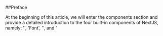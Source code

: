 ##Preface

At the beginning of this article, we will enter the components section and provide a detailed introduction to the four built-in components of NextJS, namely: '<Image>', 'Font', '<Link>', and '<Script>'. They are all specially abstracted components optimized by NextJS based on native HTML tags, and should be used as much as possible during development.

The<Image>component implements lazy loading and automatically adjusts image size based on device size, the<Link><span></span>component implements background pre fetch of resources, making page transitions faster and smoother, and the<Script>component allows you to control loading and executing third-party scripts, etc. We will provide detailed information on the specific functions and APIs in the components section.

This article will introduce the<Image>component, as images often occupy a large part of the webpage size, and image optimization is of utmost importance` The Image component also provides a lot of props and configuration items. Understanding these props and their underlying principles helps us to use the Image component more deeply and bring a better user experience.

## Images and LCP

### 1. Image proportion

according to [Web Almanac](https://link.juejin.cn/?target=https%3A%2F%2Falmanac.httparchive.org%2Fen%2F2022%2Fmedia "https://almanac.httparchive.org/en/2022/media") In the introduction, image size accounts for a large part of the typical website page size. According to statistics, the median total size of websites in June 2021 was 2019 KB (mobile), of which 881 KB were images. This is more than the sum of HTML (30 KB), CSS (72 KB), JavaScript (461 KB), and fonts (97 KB).

On the vast majority of pages (70% mobile devices, 80% desktop), the most influential are images. Largest Contentful Paint（Maximum content drawing, abbreviated as：[LCP](https://link.juejin.cn/?target=https%3A%2F%2Fweb.dev%2Farticles%2Flcp%3Fhl%3Dzh-cn "https://web.dev/articles/lcp?hl=zh-cn")） It is a web performance metric that identifies the largest content element in the first screen. Most of the time, this element has an image.

### 2. LCP background

Considering that LCP is not a commonly known concept, we will introduce LCP separately.

For web developers, measuring the loading speed of the main content on a webpage has always been a challenge.

Traditionally, we use methods such as load and DOMContentLoaded, but they do not represent the time the user sees content on the screen.

And for first content rendering (FCP), if the page has a loading effect, the time obtained is also inaccurate.

Of course, there are also indicators such as First Effective Mapping (FMP), but these indicators are very complex and often incorrect. So it cannot be used to determine the loading time of the main content.

According to discussions in the W3C Web Performance Working Group and research by Google, a more accurate way to measure the loading time of the main content of a webpage is to look at the rendering time of the largest element. This is LCP.

### 3. LCP Concepts and Standards

The Large Contentful Paint (LCP) metric reports the rendering time of the largest image or text block visible in the viewport (relative to the time the webpage first starts loading).

In order to provide a good user experience, the website should strive to set the Large Contentful Paint to \* _ 2.5 seconds _ \* or shorter.

Let's take a look at some examples of LCP:

![](https://p3-juejin.byteimg.com/tos-cn-i-k3u1fbpfcp/cdad5f872000436386d02af3b2b22ab6~tplv-k3u1fbpfcp-jj-mark:3024:0:0:0:q75.awebp#?w=1600&h=621&s=344333&e=png&b=faf4f4)

![](https://p3-juejin.byteimg.com/tos-cn-i-k3u1fbpfcp/d45d5ac94a014e66a4b791e61e2a41dc~tplv-k3u1fbpfcp-jj-mark:3024:0:0:0:q75.awebp#?w=1600&h=621&s=397379&e=png&b=fbfbfb)

So the question is, pages are often loaded in stages, and the largest element in a webpage may be constantly changing. How is LCP calculated?

Firstly, the browser will limit the elements of LCP to specific element types, such as<img>elements, block level elements that contain text nodes or other embedded text elements, the first frame drawn for autoplay of<video>elements, the first frame of animated image formats (such as GIF animations), and so on (this is to simplify the issue, as calculating the size of all elements would be too complex and unnecessary).

Then, after drawing the first frame, the browser will immediately assign a Performance Entry of the large content point type to identify the largest content element. After rendering subsequent frames, as long as the maximum content element changes, the API will assign another Performance Entry. Simply put, when drawing each frame, the browser will indicate the maximum content element.

When the user interacts with the page (by clicking, scrolling, or pressing a button), the browser stops reporting new entries. (Because user interaction often changes the content displayed to the user, such as scrolling operations). Generally speaking, the startTime value of the last entry issued is the LCP value.

## `<Image>`

### 1. Functional characteristics

Explaining LCP is just to help everyone realize the importance of image optimization (after all, the biggest content element is often the image). Returning to the `<Image>` component, NextJS implements these optimization features based on native HTML `<img>` elements:

1. Size optimization: Automatically provide images of the correct size for each device, and also use modern image formats such as WebP and AVIF.
2. Visual stability: prevent layout shift during image loading (Layout Shift)
3. Faster page loading: Images only load when entering the viewport, using lazy loading function and optional use of blurry placeholders
4. Flexible configuration: Adjust images as needed, and images on remote servers can also be adjusted accordingly

We will cover these functions one by one when explaining the component API.

### 2. Basic usage

This is an example of using the<Image>component, which looks like using a normal img element:

<pre><div class="code-block-extension-header"><div class="code-block-extension-headerLeft"><div class="code-block-extension-foldBtn"><svg xmlns="http://www.w3.org/2000/svg" viewBox="0 0 24 24"><path d="M16.924 9.617A1 1 0 0 0 16 9H8a1 1 0 0 0-.707 1.707l4 4a1 1 0 0 0 1.414 0l4-4a1 1 0 0 0 .217-1.09z" data-name="Down"></path></svg></div></div><div class="code-block-extension-headerRight"></div></div><code class="hljs language-javascript code-block-extension-codeShowNum"><span class="code-block-extension-codeLine" data-line-num="1">// app/page.js</span>
<span class="code-block-extension-codeLine" data-line-num="2">import Image from &#39;next/image&#39;</span>
<span class="code-block-extension-codeLine" data-line-num="3"></span>
<span class="code-block-extension-codeLine" data-line-num="4">export default function Page() {</span>
<span class="code-block-extension-codeLine" data-line-num="5">  return (</span>
<span class="code-block-extension-codeLine" data-line-num="6">    <span class="xml">&lt;Image</span></span>
<span class="code-block-extension-codeLine" data-line-num="7">      src=&#34;/profile.png&#34;</span>
<span class="code-block-extension-codeLine" data-line-num="8">      width={500}</span>
<span class="code-block-extension-codeLine" data-line-num="9">      height={500}</span>
<span class="code-block-extension-codeLine" data-line-num="10">      alt=&#34;Picture of the author&#34;</span>
<span class="code-block-extension-codeLine" data-line-num="11">    /&gt;</span>
<span class="code-block-extension-codeLine" data-line-num="12">  )</span>
<span class="code-block-extension-codeLine" data-line-num="13">}</span>
</code></pre>

### 3. Supported props

`<Image>` The component supports passing in these props:

| **Prop**                                                                                                                                                                                                                          | **Example**                          | **type**        | **Is it necessary** |
| --------------------------------------------------------------------------------------------------------------------------------------------------------------------------------------------------------------------------------- | ------------------------------------ | --------------- | ------------------- |
| [src](https://link.juejin.cn/?target=https%3A%2F%2Fnextjs.org%2Fdocs%2Fapp%2Fapi-reference%2Fcomponents%2Fimage%23src "https://nextjs.org/docs/app/api-reference/components/image#src")                                           | `src="/profile.png"`                 | String          | yes                 |
| [width](https://link.juejin.cn/?target=https%3A%2F%2Fnextjs.org%2Fdocs%2Fapp%2Fapi-reference%2Fcomponents%2Fimage%23width "https://nextjs.org/docs/app/api-reference/components/image#width")                                     | `width={500}`                        | Integer (px)    | yes                 |
| [height](https://link.juejin.cn/?target=https%3A%2F%2Fnextjs.org%2Fdocs%2Fapp%2Fapi-reference%2Fcomponents%2Fimage%23height "https://nextjs.org/docs/app/api-reference/components/image#height")                                  | `height={500}`                       | Integer (px)    | yes                 |
| [alt](https://link.juejin.cn/?target=https%3A%2F%2Fnextjs.org%2Fdocs%2Fapp%2Fapi-reference%2Fcomponents%2Fimage%23alt "https://nextjs.org/docs/app/api-reference/components/image#alt")                                           | `alt="Picture of the author"`        | String          | yes                 |
| [loader](https://link.juejin.cn/?target=https%3A%2F%2Fnextjs.org%2Fdocs%2Fapp%2Fapi-reference%2Fcomponents%2Fimage%23loader "https://nextjs.org/docs/app/api-reference/components/image#loader")                                  | `loader={imageLoader}`               | Function        | -                   |
| [fill](https://link.juejin.cn/?target=https%3A%2F%2Fnextjs.org%2Fdocs%2Fapp%2Fapi-reference%2Fcomponents%2Fimage%23fill "https://nextjs.org/docs/app/api-reference/components/image#fill")                                        | `fill={true}`                        | Boolean         | -                   |
| [sizes](https://link.juejin.cn/?target=https%3A%2F%2Fnextjs.org%2Fdocs%2Fapp%2Fapi-reference%2Fcomponents%2Fimage%23sizes "https://nextjs.org/docs/app/api-reference/components/image#sizes")                                     | `sizes="(max-width: 768px) 100vw"`   | String          | -                   |
| [quality](https://link.juejin.cn/?target=https%3A%2F%2Fnextjs.org%2Fdocs%2Fapp%2Fapi-reference%2Fcomponents%2Fimage%23quality "https://nextjs.org/docs/app/api-reference/components/image#quality")                               | `quality={80}`                       | Integer (1-100) | -                   |
| [priority](https://link.juejin.cn/?target=https%3A%2F%2Fnextjs.org%2Fdocs%2Fapp%2Fapi-reference%2Fcomponents%2Fimage%23priority "https://nextjs.org/docs/app/api-reference/components/image#priority")                            | `priority={true}`                    | Boolean         | -                   |
| [placeholder](https://link.juejin.cn/?target=https%3A%2F%2Fnextjs.org%2Fdocs%2Fapp%2Fapi-reference%2Fcomponents%2Fimage%23placeholder "https://nextjs.org/docs/app/api-reference/components/image#placeholder")                   | `placeholder="blur"`                 | String          | -                   |
| [style](https://link.juejin.cn/?target=https%3A%2F%2Fnextjs.org%2Fdocs%2Fapp%2Fapi-reference%2Fcomponents%2Fimage%23style "https://nextjs.org/docs/app/api-reference/components/image#style")                                     | `style={{objectFit: "contain"}}`     | Object          | -                   |
| [onLoadingComplete](https://link.juejin.cn/?target=https%3A%2F%2Fnextjs.org%2Fdocs%2Fapp%2Fapi-reference%2Fcomponents%2Fimage%23onloadingcomplete "https://nextjs.org/docs/app/api-reference/components/image#onloadingcomplete") | `onLoadingComplete={img => done())}` | Function        | -                   |
| [onLoad](https://link.juejin.cn/?target=https%3A%2F%2Fnextjs.org%2Fdocs%2Fapp%2Fapi-reference%2Fcomponents%2Fimage%23onload "https://nextjs.org/docs/app/api-reference/components/image#onload")                                  | `onLoad={event => done())}`          | Function        | -                   |
| [onError](https://link.juejin.cn/?target=https%3A%2F%2Fnextjs.org%2Fdocs%2Fapp%2Fapi-reference%2Fcomponents%2Fimage%23onerror "https://nextjs.org/docs/app/api-reference/components/image#onerror")                               | `onError(event => fail()}`           | Function        | -                   |
| [loading](https://link.juejin.cn/?target=https%3A%2F%2Fnextjs.org%2Fdocs%2Fapp%2Fapi-reference%2Fcomponents%2Fimage%23loading "https://nextjs.org/docs/app/api-reference/components/image#loading")                               | `loading="lazy"`                     | String          | -                   |
| [blurDataURL](https://link.juejin.cn/?target=https%3A%2F%2Fnextjs.org%2Fdocs%2Fapp%2Fapi-reference%2Fcomponents%2Fimage%23blurdataurl "https://nextjs.org/docs/app/api-reference/components/image#blurdataurl")                   | `blurDataURL="data:image/jpeg..."`   | String          | -                   |

Among them, 'src', 'width', 'height', and 'alt' are mandatory, while others are optional. Let's explain them one by one.

### 4. Src - Required

Src supports passing in a static imported image file and also supports passing in a path string.

When using local images, static import of image files can be used. Import files in. jpg,. png, or. webp formats through 'import'. The usage example is as follows:

<pre><div class="code-block-extension-header"><div class="code-block-extension-headerLeft"><div class="code-block-extension-foldBtn"><svg xmlns="http://www.w3.org/2000/svg" viewBox="0 0 24 24"><path d="M16.924 9.617A1 1 0 0 0 16 9H8a1 1 0 0 0-.707 1.707l4 4a1 1 0 0 0 1.414 0l4-4a1 1 0 0 0 .217-1.09z" data-name="Down"></path></svg></div></div><div class="code-block-extension-headerRight"></div></div><code class="hljs language-javascript code-block-extension-codeShowNum"><span class="code-block-extension-codeLine" data-line-num="1">// app/page.js</span>
<span class="code-block-extension-codeLine" data-line-num="2">import Image from &#39;next/image&#39;</span>
<span class="code-block-extension-codeLine" data-line-num="3">import profilePic from &#39;./me.png&#39;</span>
<span class="code-block-extension-codeLine" data-line-num="4"></span>
<span class="code-block-extension-codeLine" data-line-num="5">export default function Page() {</span>
<span class="code-block-extension-codeLine" data-line-num="6">  return (</span>
<span class="code-block-extension-codeLine" data-line-num="7">    <span class="xml">&lt;Image</span></span>
<span class="code-block-extension-codeLine" data-line-num="8">      src={profilePic}</span>
<span class="code-block-extension-codeLine" data-line-num="9">      alt=&#34;Picture of the author&#34;</span>
<span class="code-block-extension-codeLine" data-line-num="10">      // width={500} automatically provided</span>
<span class="code-block-extension-codeLine" data-line-num="11">      // height={500} automatically provided</span>
<span class="code-block-extension-codeLine" data-line-num="12">      // blurDataURL=&#34;data:...&#34; automatically provided</span>
<span class="code-block-extension-codeLine" data-line-num="13">      // placeholder=&#34;blur&#34; // Optional blur-up while loading</span>
<span class="code-block-extension-codeLine" data-line-num="14">    /&gt;</span>
<span class="code-block-extension-codeLine" data-line-num="15">  )</span>
<span class="code-block-extension-codeLine" data-line-num="16">}</span>
</code></pre>

Using a static file import method, 'width' and 'height' do not need to be passed in, Next.exe will automatically provide them.

Note: Dynamic 'await import()' or 'require ()<span></span>' are not supported` Import must be static in order to be analyzed during construction.

When using remote images, src can pass in a URL string.

Due to the inability to retrieve remote files during the construction of NextJS, you need to manually provide 'width', 'height', and optional 'blurDataURL' props.

`The width and height attributes are used to infer the correct aspect ratio (also known as aspect ratio) of an image and to avoid layout offset during image loading. But 'width' and 'height' do not determine the final rendering size of the image, which is also easy to understand because you may also set stretching mode, etc.

<pre><div class="code-block-extension-header"><div class="code-block-extension-headerLeft"><div class="code-block-extension-foldBtn"><svg xmlns="http://www.w3.org/2000/svg" viewBox="0 0 24 24"><path d="M16.924 9.617A1 1 0 0 0 16 9H8a1 1 0 0 0-.707 1.707l4 4a1 1 0 0 0 1.414 0l4-4a1 1 0 0 0 .217-1.09z" data-name="Down"></path></svg></div></div><div class="code-block-extension-headerRight"></div></div><code class="hljs language-javascript code-block-extension-codeShowNum"><span class="code-block-extension-codeLine" data-line-num="1">// app/page.js</span>
<span class="code-block-extension-codeLine" data-line-num="2">import Image from &#39;next/image&#39;</span>
<span class="code-block-extension-codeLine" data-line-num="3"></span>
<span class="code-block-extension-codeLine" data-line-num="4">export default function Page() {</span>
<span class="code-block-extension-codeLine" data-line-num="5">  return (</span>
<span class="code-block-extension-codeLine" data-line-num="6">    <span class="xml">&lt;Image</span></span>
<span class="code-block-extension-codeLine" data-line-num="7">      src=&#34;https://s3.amazonaws.com/my-bucket/profile.png&#34;</span>
<span class="code-block-extension-codeLine" data-line-num="8">      alt=&#34;Picture of the author&#34;</span>
<span class="code-block-extension-codeLine" data-line-num="9">      width={500}</span>
<span class="code-block-extension-codeLine" data-line-num="10">      height={500}</span>
<span class="code-block-extension-codeLine" data-line-num="11">    /&gt;</span>
<span class="code-block-extension-codeLine" data-line-num="12">  )</span>
<span class="code-block-extension-codeLine" data-line-num="13">}</span>
</code></pre>

Note that when using remote addresses, Next.exe requires defining supported remote image addresses in the 'next. config. js' file to prevent malicious use. The configuration method is as follows:

<pre><div class="code-block-extension-header"><div class="code-block-extension-headerLeft"><div class="code-block-extension-foldBtn"><svg xmlns="http://www.w3.org/2000/svg" viewBox="0 0 24 24"><path d="M16.924 9.617A1 1 0 0 0 16 9H8a1 1 0 0 0-.707 1.707l4 4a1 1 0 0 0 1.414 0l4-4a1 1 0 0 0 .217-1.09z" data-name="Down"></path></svg></div></div><div class="code-block-extension-headerRight"></div></div><code class="hljs language-javascript code-block-extension-codeShowNum"><span class="code-block-extension-codeLine" data-line-num="1">// next.config.js</span>
<span class="code-block-extension-codeLine" data-line-num="2">module.exports = {</span>
<span class="code-block-extension-codeLine" data-line-num="3">  images: {</span>
<span class="code-block-extension-codeLine" data-line-num="4">    remotePatterns: [</span>
<span class="code-block-extension-codeLine" data-line-num="5">      {</span>
<span class="code-block-extension-codeLine" data-line-num="6">        protocol: &#39;https&#39;,</span>
<span class="code-block-extension-codeLine" data-line-num="7">        hostname: &#39;s3.amazonaws.com&#39;,</span>
<span class="code-block-extension-codeLine" data-line-num="8">        port: &#39;&#39;,</span>
<span class="code-block-extension-codeLine" data-line-num="9">        pathname: &#39;/my-bucket/**&#39;,</span>
<span class="code-block-extension-codeLine" data-line-num="10">      },</span>
<span class="code-block-extension-codeLine" data-line-num="11">    ],</span>
<span class="code-block-extension-codeLine" data-line-num="12">  },</span>
<span class="code-block-extension-codeLine" data-line-num="13">}</span>
</code></pre>

We will provide a detailed explanation of the 'remotePatterns' in the configuration file later in this article.

### 5. Width - Required

`The width property represents the width of the rendered image, measured in pixels, and affects the display size of the image.

This attribute is required, unless it is a static imported image or the image has a 'fill' attribute.

### 6. Height - Required

`The height attribute represents the height of the rendered image, measured in pixels, and affects the display size of the image.

The attribute must be, unless it is a static imported image or the image has a 'fill' attribute.

### 7. alt

`The alt attribute is used to describe images and is provided for use by screen readers and search engines. If the image is disabled or there is an error loading the image, it will serve as a text prompt for downgrading.

`The alt attribute should be used to replace the text description of the image without changing the meaning of the page, and should not repeat the information provided in the title above or below the image.

If the image is purely for decoration or not intended for user use, the 'alt' attribute should be represented by an empty string ('alt='').

### 8. loader

`loader` A custom function for parsing image addresses. Let's take a look at an example code:

<pre><div class="code-block-extension-header"><div class="code-block-extension-headerLeft"><div class="code-block-extension-foldBtn"><svg xmlns="http://www.w3.org/2000/svg" viewBox="0 0 24 24"><path d="M16.924 9.617A1 1 0 0 0 16 9H8a1 1 0 0 0-.707 1.707l4 4a1 1 0 0 0 1.414 0l4-4a1 1 0 0 0 .217-1.09z" data-name="Down"></path></svg></div></div><div class="code-block-extension-headerRight"></div></div><code class="hljs language-javascript code-block-extension-codeShowNum"><span class="code-block-extension-codeLine" data-line-num="1">&#39;use client&#39;</span>
<span class="code-block-extension-codeLine" data-line-num="2"></span>
<span class="code-block-extension-codeLine" data-line-num="3">import Image from &#39;next/image&#39;</span>
<span class="code-block-extension-codeLine" data-line-num="4"></span>
<span class="code-block-extension-codeLine" data-line-num="5">const imageLoader = ({ src, width, quality }) =&gt; {</span>
<span class="code-block-extension-codeLine" data-line-num="6">  return `https://example.com/${src}?w=${width}&amp;q=${quality || 75}`</span>
<span class="code-block-extension-codeLine" data-line-num="7">}</span>
<span class="code-block-extension-codeLine" data-line-num="8"></span>
<span class="code-block-extension-codeLine" data-line-num="9">export default function Page() {</span>
<span class="code-block-extension-codeLine" data-line-num="10">  return (</span>
<span class="code-block-extension-codeLine" data-line-num="11">    <span class="xml">&lt;Image</span></span>
<span class="code-block-extension-codeLine" data-line-num="12">      loader={imageLoader}</span>
<span class="code-block-extension-codeLine" data-line-num="13">      src=&#34;me.png&#34;</span>
<span class="code-block-extension-codeLine" data-line-num="14">      alt=&#34;Picture of the author&#34;</span>
<span class="code-block-extension-codeLine" data-line-num="15">      width={500}</span>
<span class="code-block-extension-codeLine" data-line-num="16">      height={500}</span>
<span class="code-block-extension-codeLine" data-line-num="17">    /&gt;</span>
<span class="code-block-extension-codeLine" data-line-num="18">  )</span>
<span class="code-block-extension-codeLine" data-line-num="19">}</span>
</code></pre>

The function takes' src ',' width ', and' quality 'as parameters and returns the URL string of the image.

Note: Since the 'loader' prop passes a function, a client component is required, and in this example, 'use client' is also used at the top.

Adding a loader to each image is very cumbersome, but you can also use the 'loaderFile' configuration option in 'next. config. js' to configure each' next/image 'instance in the application without passing the' loader 'prop. This configuration item will be explained later in this article.

### 9. fill

<pre><div class="code-block-extension-header"><div class="code-block-extension-headerLeft"><div class="code-block-extension-foldBtn"><svg xmlns="http://www.w3.org/2000/svg" viewBox="0 0 24 24"><path d="M16.924 9.617A1 1 0 0 0 16 9H8a1 1 0 0 0-.707 1.707l4 4a1 1 0 0 0 1.414 0l4-4a1 1 0 0 0 .217-1.09z" data-name="Down"></path></svg></div></div><div class="code-block-extension-headerRight"></div></div><code class="hljs language-javascript code-block-extension-codeShowNum"><span class="code-block-extension-codeLine" data-line-num="1">fill={true} // {true} | {false}</span>
</code></pre>

`Fill 'indicates whether to fill the image with the parent element. The default value is' false '. It is useful when the width and height of the image are unknown.

However, it should be noted that when using 'fill', the parent element must be specified as' position: 'relative', 'position:' fixed ', or' position: 'absolute'. And the img element will be automatically designated as' position: 'absolute' by default.

If no other styles are applied to the image, it will be stretched to fill the container.

Of course, there are many ways to fill containers, and the CSS properties' object fit: 'container' and 'object fit:' cover 'can also be used to fill images.

Let's take a brief look at the differences:

<pre><div class="code-block-extension-header"><div class="code-block-extension-headerLeft"><div class="code-block-extension-foldBtn"><svg xmlns="http://www.w3.org/2000/svg" viewBox="0 0 24 24"><path d="M16.924 9.617A1 1 0 0 0 16 9H8a1 1 0 0 0-.707 1.707l4 4a1 1 0 0 0 1.414 0l4-4a1 1 0 0 0 .217-1.09z" data-name="Down"></path></svg></div></div><div class="code-block-extension-headerRight"></div></div><code class="hljs language-javascript code-block-extension-codeShowNum"><span class="code-block-extension-codeLine" data-line-num="1">// app/page.js</span>
<span class="code-block-extension-codeLine" data-line-num="2">import Image from &#39;next/image&#39;</span>
<span class="code-block-extension-codeLine" data-line-num="3">import profilePic from &#39;./image.png&#39;</span>
<span class="code-block-extension-codeLine" data-line-num="4"></span>
<span class="code-block-extension-codeLine" data-line-num="5">export default function Page() {</span>
<span class="code-block-extension-codeLine" data-line-num="6">  return (</span>
<span class="code-block-extension-codeLine" data-line-num="7">    <span class="xml">&lt;div style={{</span></span>
<span class="code-block-extension-codeLine" data-line-num="8">      width: &#39;200px&#39;,</span>
<span class="code-block-extension-codeLine" data-line-num="9">      height: &#39;200px&#39;,</span>
<span class="code-block-extension-codeLine" data-line-num="10">      backgroundColor: &#34;#ccc&#34;,</span>
<span class="code-block-extension-codeLine" data-line-num="11">      position: &#39;relative&#39;</span>
<span class="code-block-extension-codeLine" data-line-num="12">    }}&gt;</span>
<span class="code-block-extension-codeLine" data-line-num="13">     &lt;Image</span>
<span class="code-block-extension-codeLine" data-line-num="14">        src={profilePic}</span>
<span class="code-block-extension-codeLine" data-line-num="15">        alt=&#34;Picture of the author&#34;</span>
<span class="code-block-extension-codeLine" data-line-num="16">      /&gt;</span>
<span class="code-block-extension-codeLine" data-line-num="17">    &lt;/div&gt;</span>
<span class="code-block-extension-codeLine" data-line-num="18">  )</span>
<span class="code-block-extension-codeLine" data-line-num="19">}</span>
</code></pre>

The normal display is as follows:

![](https://p3-juejin.byteimg.com/tos-cn-i-k3u1fbpfcp/ea029d04ff6748d297390b2d5a4fbcc9~tplv-k3u1fbpfcp-jj-mark:3024:0:0:0:q75.awebp#?w=856&h=642&s=500317&e=png&b=2d2a27)

If the fill attribute is added:

<pre><div class="code-block-extension-header"><div class="code-block-extension-headerLeft"><div class="code-block-extension-foldBtn"><svg xmlns="http://www.w3.org/2000/svg" viewBox="0 0 24 24"><path d="M16.924 9.617A1 1 0 0 0 16 9H8a1 1 0 0 0-.707 1.707l4 4a1 1 0 0 0 1.414 0l4-4a1 1 0 0 0 .217-1.09z" data-name="Down"></path></svg></div></div><div class="code-block-extension-headerRight"></div></div><code class="hljs language-javascript code-block-extension-codeShowNum"><span class="code-block-extension-codeLine" data-line-num="1">&lt;Image</span>
<span class="code-block-extension-codeLine" data-line-num="2">  src={profilePic}</span>
<span class="code-block-extension-codeLine" data-line-num="3">  alt=&#34;Picture of the author&#34;</span>
<span class="code-block-extension-codeLine" data-line-num="4">  fill={true}</span>
<span class="code-block-extension-codeLine" data-line-num="5">/&gt;</span>
</code></pre>

The effect is as follows, the image will be stretched to fit the container:

![](https://p3-juejin.byteimg.com/tos-cn-i-k3u1fbpfcp/23133468308c414d8b153bd6689a8495~tplv-k3u1fbpfcp-jj-mark:3024:0:0:0:q75.awebp#?w=578&h=538&s=265329&e=png&b=302d2b)

If used `object-fit: "contain"`：

<pre><div class="code-block-extension-header"><div class="code-block-extension-headerLeft"><div class="code-block-extension-foldBtn"><svg xmlns="http://www.w3.org/2000/svg" viewBox="0 0 24 24"><path d="M16.924 9.617A1 1 0 0 0 16 9H8a1 1 0 0 0-.707 1.707l4 4a1 1 0 0 0 1.414 0l4-4a1 1 0 0 0 .217-1.09z" data-name="Down"></path></svg></div></div><div class="code-block-extension-headerRight"></div></div><code class="hljs language-javascript code-block-extension-codeShowNum"><span class="code-block-extension-codeLine" data-line-num="1">&lt;Image</span>
<span class="code-block-extension-codeLine" data-line-num="2">  src={profilePic}</span>
<span class="code-block-extension-codeLine" data-line-num="3">  alt=&#34;Picture of the author&#34;</span>
<span class="code-block-extension-codeLine" data-line-num="4">  fill={true}</span>
<span class="code-block-extension-codeLine" data-line-num="5">  style={{objectFit: &#34;contain&#34;}}</span>
<span class="code-block-extension-codeLine" data-line-num="6">/&gt;</span>
</code></pre>

The effect is as follows: the image fills the entire content box of the element while maintaining its aspect ratio:

![](https://p3-juejin.byteimg.com/tos-cn-i-k3u1fbpfcp/3b375639f2e14d59923b2cd89440bd6f~tplv-k3u1fbpfcp-jj-mark:3024:0:0:0:q75.awebp#?w=562&h=518&s=174623&e=png&b=ebebeb) If used `object-fit: "cover"`：

<pre><div class="code-block-extension-header"><div class="code-block-extension-headerLeft"><div class="code-block-extension-foldBtn"><svg xmlns="http://www.w3.org/2000/svg" viewBox="0 0 24 24"><path d="M16.924 9.617A1 1 0 0 0 16 9H8a1 1 0 0 0-.707 1.707l4 4a1 1 0 0 0 1.414 0l4-4a1 1 0 0 0 .217-1.09z" data-name="Down"></path></svg></div></div><div class="code-block-extension-headerRight"></div></div><code class="hljs language-javascript code-block-extension-codeShowNum"><span class="code-block-extension-codeLine" data-line-num="1">&lt;Image</span>
<span class="code-block-extension-codeLine" data-line-num="2">  src={profilePic}</span>
<span class="code-block-extension-codeLine" data-line-num="3">  alt=&#34;Picture of the author&#34;</span>
<span class="code-block-extension-codeLine" data-line-num="4">  fill={true}</span>
<span class="code-block-extension-codeLine" data-line-num="5">  style={{objectFit: &#34;cover&#34;}}</span>
<span class="code-block-extension-codeLine" data-line-num="6">/&gt;</span>
</code></pre>

The effect is as follows: the image fills the entire content box of the element while maintaining its aspect ratio. If the aspect ratio of an object does not match the content box, the object will be cropped to fit the content box:

![](https://p3-juejin.byteimg.com/tos-cn-i-k3u1fbpfcp/2e02b46bc02941b6b9cf78e584e0578e~tplv-k3u1fbpfcp-jj-mark:3024:0:0:0:q75.awebp#?w=624&h=532&s=232733&e=png&b=282523)

### 10. sizes

HTML 5.1 has added the 'srcset' and 'sizes' attributes of the img element for setting responsive images.

When we need different devices to display different images, we need to use 'srcset'. There are two specific situations here, one is that the images are of the same size, but different resolutions correspond to different images, that is, high-resolution corresponds to high magnification images. One type is the same image content, but displayed larger or smaller depending on the device. This corresponds to the two syntax of srcset.

First, let's talk about the first method, which displays different images based on different resolutions. Here is an example of how to use it:

<pre><div class="code-block-extension-header"><div class="code-block-extension-headerLeft"><div class="code-block-extension-foldBtn"><svg xmlns="http://www.w3.org/2000/svg" viewBox="0 0 24 24"><path d="M16.924 9.617A1 1 0 0 0 16 9H8a1 1 0 0 0-.707 1.707l4 4a1 1 0 0 0 1.414 0l4-4a1 1 0 0 0 .217-1.09z" data-name="Down"></path></svg></div></div><div class="code-block-extension-headerRight"></div></div><code class="hljs language-javascript code-block-extension-codeShowNum"><span class="code-block-extension-codeLine" data-line-num="1">&lt;img</span>
<span class="code-block-extension-codeLine" data-line-num="2">  srcset=&#34;elva-fairy-320w.jpg, elva-fairy-480w.jpg 1.5x, elva-fairy-640w.jpg 2x&#34;</span>
<span class="code-block-extension-codeLine" data-line-num="3">  src=&#34;elva-fairy-640w.jpg&#34;</span>
<span class="code-block-extension-codeLine" data-line-num="4">  alt=&#34;Elva dressed as a fairy&#34; /&gt;</span>
</code></pre>

The effect is as follows:

![](https://p3-juejin.byteimg.com/tos-cn-i-k3u1fbpfcp/a316177c7f664b9ab520736e62d054d2~tplv-k3u1fbpfcp-jj-mark:3024:0:0:0:q75.awebp#?w=480&h=425&s=130728&e=png&a=1&b=f4f1f0)

Srcset is composed of one or more strings separated by commas, with each string consisting of the following:

1. URL pointing to the image
2. One space (optional)
3. A pixel density descriptor (a positive floating-point number followed by an x symbol)

If we apply a CSS style to an image:

<pre><div class="code-block-extension-header"><div class="code-block-extension-headerLeft"><div class="code-block-extension-foldBtn"><svg xmlns="http://www.w3.org/2000/svg" viewBox="0 0 24 24"><path d="M16.924 9.617A1 1 0 0 0 16 9H8a1 1 0 0 0-.707 1.707l4 4a1 1 0 0 0 1.414 0l4-4a1 1 0 0 0 .217-1.09z" data-name="Down"></path></svg></div></div><div class="code-block-extension-headerRight"></div></div><code class="hljs language-css code-block-extension-codeShowNum"><span class="code-block-extension-codeLine" data-line-num="1">img {</span>
<span class="code-block-extension-codeLine" data-line-num="2">  width: 320px;</span>
<span class="code-block-extension-codeLine" data-line-num="3">}</span>
</code></pre>

Its width on the screen is 320 pixels (CSS pixels). The browser calculates the resolution of the display being shown and then displays the most suitable image referenced by the srcset. If it is a normal resolution and one device pixel represents one CSS pixel, then 'elva-fairy-320w. jpg' will be loaded, with a size of 39KB. If the device is a high pixel and two or more device pixels represent one CSS pixel, then 'elva-fairy-640w. jpg' will be loaded, with a size of 93KB.

Speaking of the second scenario, the same image content but displayed larger or smaller depending on the device. The example code is as follows:

<pre><div class="code-block-extension-header"><div class="code-block-extension-headerLeft"><div class="code-block-extension-foldBtn"><svg xmlns="http://www.w3.org/2000/svg" viewBox="0 0 24 24"><path d="M16.924 9.617A1 1 0 0 0 16 9H8a1 1 0 0 0-.707 1.707l4 4a1 1 0 0 0 1.414 0l4-4a1 1 0 0 0 .217-1.09z" data-name="Down"></path></svg></div></div><div class="code-block-extension-headerRight"></div></div><code class="hljs language-javascript code-block-extension-codeShowNum"><span class="code-block-extension-codeLine" data-line-num="1">&lt;img</span>
<span class="code-block-extension-codeLine" data-line-num="2">  srcset=&#34;elva-fairy-small.jpg 480w, elva-fairy-large.jpg 800w&#34;</span>
<span class="code-block-extension-codeLine" data-line-num="3">  src=&#34;elva-fairy-large.jpg&#34;</span>
<span class="code-block-extension-codeLine" data-line-num="4">  alt=&#34;Elva dressed as a fairy&#34; /&gt;</span>
</code></pre>

The syntax of srcset is slightly different from before, as it defines the image settings that can be selected by the browser and the size of each image. Analyzing its syntax, it is still composed of one or more strings separated by commas, with each string consisting of the following parts:

1. URL pointing to the image
2. One space
3. The inherent width of the image (in pixels). Note that the width descriptor w is used here, not px. But one w corresponds to one pixel. The inherent width of an image refers to its true size.

At this point, we informed the browser that there are two alternative images to display for this image. One is' elva fairy small. jpg 'with a width of 480px, and the other is' elva fairy large. jpg' with a width of 800px.

How does the browser know which image to use? For example, if the current device viewport width is 640px, should we choose a 480px image or an 800px image?

To help the browser determine, you need to write the sizes attribute. The sizes attribute is a set of media query conditions that tell the browser what kind of conditions to use and what kind of images to use. An example of usage is as follows:

<pre><div class="code-block-extension-header"><div class="code-block-extension-headerLeft"><div class="code-block-extension-foldBtn"><svg xmlns="http://www.w3.org/2000/svg" viewBox="0 0 24 24"><path d="M16.924 9.617A1 1 0 0 0 16 9H8a1 1 0 0 0-.707 1.707l4 4a1 1 0 0 0 1.414 0l4-4a1 1 0 0 0 .217-1.09z" data-name="Down"></path></svg></div></div><div class="code-block-extension-headerRight"></div></div><code class="hljs language-javascript code-block-extension-codeShowNum"><span class="code-block-extension-codeLine" data-line-num="1">&lt;img</span>
<span class="code-block-extension-codeLine" data-line-num="2">  srcset=&#34;elva-fairy-small.jpg 480w, elva-fairy-large.jpg 800w&#34;</span>
<span class="code-block-extension-codeLine" data-line-num="3">  sizes=&#34;(max-width: 600px) 480px,</span>
<span class="code-block-extension-codeLine" data-line-num="4">         800px&#34;</span>
<span class="code-block-extension-codeLine" data-line-num="5">  src=&#34;elva-fairy-large.jpg&#34;</span>
<span class="code-block-extension-codeLine" data-line-num="6">  alt=&#34;Elva dressed as a fairy&#34; /&gt;</span>
</code></pre>

Sizes are also composed of one or more strings separated by commas, with each string consisting of the following:

1. A media condition, in the example of '(max width: 600px)', which represents when the width of the viewport is less than or equal to 600px
2. One space
   When the media conditions are true, the width of the image to be filled can be a fixed value, such as 480px in this example, or a width relative to the viewport (such as 50vw), but not a percentage. If there are no media conditions, it means it takes effect by default. When the browser successfully matches the first media condition, all remaining conditions will be ignored. So the order is very important.

With these attributes, the browser will:

1. Check the width of the equipment
2. Check which media condition in the sizes list is the first to be true
3. Check the slot size given for the media query
4. Load the image closest to the selected slot size referenced in the srcset list

For example, in this example, if the browser viewport is 480px, then the first condition in sizes (max width: 600px) is true, so 480px size is chosen because it is closest to the intrinsic width of 480w, so elva-fairy-small.jpg is loaded. By using this method, it is possible to load small images on mobile devices, thereby accelerating the loading speed of mobile devices.

After discussing the 'srcset' and 'sizes' properties of the img element, return to the'<Image>'component and use NextJS. You don't need to set the' srcset ', NextJS will automatically generate it for you. Setting the sizes attribute will affect the value of the generated 'srcset'.

If you do not set the size attribute of the component, Next.js will use pixel density descriptors such as 1x and 2x, while if you set the size attribute, Next.js will use intrinsic width descriptors such as 640w and 750w.

Before setting:

![](https://p3-juejin.byteimg.com/tos-cn-i-k3u1fbpfcp/9ca8290c0b4849e6a4c936c1398140c9~tplv-k3u1fbpfcp-jj-mark:3024:0:0:0:q75.awebp#?w=1182&h=124&s=69379&e=png&b=282828)

After setting:

![](https://p3-juejin.byteimg.com/tos-cn-i-k3u1fbpfcp/031333cd47564ad399e819642ae912f7~tplv-k3u1fbpfcp-jj-mark:3024:0:0:0:q75.awebp#?w=1178&h=436&s=253485&e=png&b=282828)

### 11. quality

Indicates optimizing the quality of the image, with a value ranging from 1 to 100, where 100 represents the best quality and also the maximum file size. The default is 75.

<pre><div class="code-block-extension-header"><div class="code-block-extension-headerLeft"><div class="code-block-extension-foldBtn"><svg xmlns="http://www.w3.org/2000/svg" viewBox="0 0 24 24"><path d="M16.924 9.617A1 1 0 0 0 16 9H8a1 1 0 0 0-.707 1.707l4 4a1 1 0 0 0 1.414 0l4-4a1 1 0 0 0 .217-1.09z" data-name="Down"></path></svg></div></div></div></div><code class="hljs language-javascript code-block-extension-codeShowNum"><span class="code-block-extension-codeLine" data-line-num="1">quality={75} // {number 1-100}</span></code></pre>

### 12. priority

Indicates image loading priority, Boolean type, default value is false. When the value is true, it indicates high priority and preloading. Images using 'priority' will automatically disable lazy loading.

<pre><div class="code-block-extension-header"><div class="code-block-extension-headerLeft"><div class="code-block-extension-foldBtn"><svg xmlns="http://www.w3.org/2000/svg" viewBox="0 0 24 24"><path d="M16.924 9.617A1 1 0 0 0 16 9H8a1 1 0 0 0-.707 1.707l4 4a1 1 0 0 0 1.414 0l4-4a1 1 0 0 0 .217-1.09z" data-name="Down"></path></svg></div></div><div class="code-block-extension-headerRight"></div></div><code class="hljs language-javascript code-block-extension-codeShowNum"><span class="code-block-extension-codeLine" data-line-num="1">priority={false} // {false} | {true}</span>
</code></pre>

There are two suggestions for using this attribute:

1. Use on the visible image on the first screen
2. When using LCP image elements, considering that different viewport widths may have different LCP images, multiple LCP images can be set

When running 'next dev', if the LCP element is an image but the priority property is not set, there will be a warning in the console:

![](https://p3-juejin.byteimg.com/tos-cn-i-k3u1fbpfcp/d5a914226438476ca76d26e481b6a6c8~tplv-k3u1fbpfcp-jj-mark:3024:0:0:0:q75.awebp#?w=1398&h=104&s=54212&e=png&b=3f3a2e)

use example code:

<pre><div class="code-block-extension-header"><div class="code-block-extension-headerLeft"><div class="code-block-extension-foldBtn"><svg xmlns="http://www.w3.org/2000/svg" viewBox="0 0 24 24"><path d="M16.924 9.617A1 1 0 0 0 16 9H8a1 1 0 0 0-.707 1.707l4 4a1 1 0 0 0 1.414 0l4-4a1 1 0 0 0 .217-1.09z" data-name="Down"></path></svg></div></div><div class="code-block-extension-headerRight"></div></div><code class="hljs language-javascript code-block-extension-codeShowNum"><span class="code-block-extension-codeLine" data-line-num="1">// app/page.js</span>
<span class="code-block-extension-codeLine" data-line-num="2">import Image from &#39;next/image&#39;</span>
<span class="code-block-extension-codeLine" data-line-num="3">import profilePic from &#39;../public/me.png&#39;</span>
<span class="code-block-extension-codeLine" data-line-num="4"></span>
<span class="code-block-extension-codeLine" data-line-num="5">export default function Page() {</span>
<span class="code-block-extension-codeLine" data-line-num="6">  return <span class="xml">&lt;Image src={profilePic} alt=&#34;Picture of the author&#34; priority /&gt;</span></span>
<span class="code-block-extension-codeLine" data-line-num="7">}</span>
</code></pre>

### 13. placeholder

Represents a placeholder for loading images. The optional values are 'blur', 'empty', 'data: image/...'< Span></span>`, the default value is ` empty `.

<pre><div class="code-block-extension-header"><div class="code-block-extension-headerLeft"><div class="code-block-extension-foldBtn"><svg xmlns="http://www.w3.org/2000/svg" viewBox="0 0 24 24"><path d="M16.924 9.617A1 1 0 0 0 16 9H8a1 1 0 0 0-.707 1.707l4 4a1 1 0 0 0 1.414 0l4-4a1 1 0 0 0 .217-1.09z" data-name="Down"></path></svg></div></div><div class="code-block-extension-headerRight"></div></div><code class="hljs language-javascript code-block-extension-codeShowNum"><span class="code-block-extension-codeLine" data-line-num="1">placeholder = &#39;empty&#39; // &#34;empty&#34; | &#34;blur&#34; | &#34;data:image/...&#34;</span>
</code></pre>

When the value is' empty ', there will be no placeholders during loading, only blank areas.

The value is ` data: image/` When using [Data URL](https://link.juejin.cn/?target=https%3A%2F%2Fdeveloper.mozilla.org%2Fzh-CN%2Fdocs%2FWeb%2FHTTP%2FBasics_of_HTTP%2FData_URLs "https://developer.mozilla.org/zh-CN/docs/Web/HTTP/Basics_of_HTTP/Data_URLs") As a placeholder image during image loading. Data URL， The URL with the prefix 'data:' protocol allows content creators to embed small files into the document. For example, a base64 image is a Data URL.

When the value is' blur ', the value of the' blurDataURL 'attribute will be used as a placeholder image. If the image is statically imported and the imported image is `. jpg `, `. png `, `. webp ` or `. avif `, the blurDataURL will be automatically generated, except for dynamic images. If it is a dynamic image, the 'blurDataURL' attribute must be provided.

It is a default [blur ](https://link.juejin.cn/?target=https%3A%2F%2Fimage-component.nextjs.gallery%2Fplaceholder "https://image-component.nextjs.gallery/placeholder")：

![](https://p3-juejin.byteimg.com/tos-cn-i-k3u1fbpfcp/74b6fe2095ec48e8ba8748518f50ee4b~tplv-k3u1fbpfcp-jj-mark:3024:0:0:0:q75.awebp#?w=803&h=575&s=123548&e=gif&f=6&b=66868d)

### 14. blurDataURL

This property value will only take effect when you set 'placeholder=' blur ''.

It must be a base64 encoded image. The image will be enlarged and blurred, it is recommended to use a very small image (10px or smaller).

This can be achieved with the help of blurDataURI [color effects](https://link.juejin.cn/?target=https%3A%2F%2Fimage-component.nextjs.gallery%2Fplaceholder "https://image-component.nextjs.gallery/placeholder")：

![](https://p3-juejin.byteimg.com/tos-cn-i-k3u1fbpfcp/2aa039c8c7034d3b9a38a67de8c28126~tplv-k3u1fbpfcp-jj-mark:3024:0:0:0:q75.awebp#?w=750&h=1020&s=326943&e=gif&f=8&b=e4b23f)

You can use [png-pixel.com/](https://link.juejin.cn/?target=https%3A%2F%2Fpng-pixel.com%2F "https://png-pixel.com/") Quickly obtain a data URL for a solid color image.

### 15. style

Set the style of the image

<pre><div class="code-block-extension-header"><div class="code-block-extension-headerLeft"><div class="code-block-extension-foldBtn"><svg xmlns="http://www.w3.org/2000/svg" viewBox="0 0 24 24"><path d="M16.924 9.617A1 1 0 0 0 16 9H8a1 1 0 0 0-.707 1.707l4 4a1 1 0 0 0 1.414 0l4-4a1 1 0 0 0 .217-1.09z" data-name="Down"></path></svg></div></div><div class="code-block-extension-headerRight"></div></div><code class="hljs language-javascript code-block-extension-codeShowNum"><span class="code-block-extension-codeLine" data-line-num="1">// components/ProfileImage.js</span>
<span class="code-block-extension-codeLine" data-line-num="2">const imageStyle = {</span>
<span class="code-block-extension-codeLine" data-line-num="3">  borderRadius: &#39;50%&#39;,</span>
<span class="code-block-extension-codeLine" data-line-num="4">  border: &#39;1px solid #fff&#39;,</span>
<span class="code-block-extension-codeLine" data-line-num="5">}</span>
<span class="code-block-extension-codeLine" data-line-num="6"></span>
<span class="code-block-extension-codeLine" data-line-num="7">export default function ProfileImage() {</span>
<span class="code-block-extension-codeLine" data-line-num="8">  return <span class="xml">&lt;Image src=&#34;...&#34; style={imageStyle} /&gt;</span></span>
<span class="code-block-extension-codeLine" data-line-num="9">}</span>
</code></pre>

When you use style to modify the width of an image, be sure to set 'height' to 'auto' to maintain the aspect ratio, otherwise the image will be distorted. This is because Next.js automatically adds' width 'and' height 'attributes to the image. By using the style style to only modify the width, adding the originally added' height 'attribute will cause the image to deform.

### 6. onLoadingComplete

<pre><div class="code-block-extension-header"><div class="code-block-extension-headerLeft"><div class="code-block-extension-foldBtn"><svg xmlns="http://www.w3.org/2000/svg" viewBox="0 0 24 24"><path d="M16.924 9.617A1 1 0 0 0 16 9H8a1 1 0 0 0-.707 1.707l4 4a1 1 0 0 0 1.414 0l4-4a1 1 0 0 0 .217-1.09z" data-name="Down"></path></svg></div></div><div class="code-block-extension-headerRight"></div></div><code class="hljs language-javascript code-block-extension-codeShowNum"><span class="code-block-extension-codeLine" data-line-num="1">&#39;use client&#39;</span>
<span class="code-block-extension-codeLine" data-line-num="2"></span>
<span class="code-block-extension-codeLine" data-line-num="3">&lt;Image onLoadingComplete={(img) =&gt; console.log(img.naturalWidth)} /&gt;</span>
</code></pre>

When the image is loaded, the callback function will be executed and the placeholder image will be deleted. ![](https://juejin.cn/book/7307859898316881957/section/7309077545142616091) A reference to an element.

Note: Because the component receives a function as a parameter, you need to use a client component.

### 17. onLoad

<pre><div class="code-block-extension-header"><div class="code-block-extension-headerLeft"><div class="code-block-extension-foldBtn"><svg xmlns="http://www.w3.org/2000/svg" viewBox="0 0 24 24"><path d="M16.924 9.617A1 1 0 0 0 16 9H8a1 1 0 0 0-.707 1.707l4 4a1 1 0 0 0 1.414 0l4-4a1 1 0 0 0 .217-1.09z" data-name="Down"></path></svg></div></div><div class="code-block-extension-headerRight"></div></div><code class="hljs language-javascript code-block-extension-codeShowNum"><span class="code-block-extension-codeLine" data-line-num="1">&#39;use client&#39;</span>
<span class="code-block-extension-codeLine" data-line-num="2"></span>
<span class="code-block-extension-codeLine" data-line-num="3">&lt;Image onLoad={(e) =&gt; console.log(e.target.naturalWidth)} /&gt;</span>
</code></pre>

Also executed when the image is loaded, this callback function may be executed before the placeholder is deleted and the image is fully decoded. So if you want to wait until the image is fully loaded, use onLoadingComplete.

Note: Because the component receives a function as a parameter, you need to use a client component.

### 18. onError

<pre><div class="code-block-extension-header"><div class="code-block-extension-headerLeft"><div class="code-block-extension-foldBtn"><svg xmlns="http://www.w3.org/2000/svg" viewBox="0 0 24 24"><path d="M16.924 9.617A1 1 0 0 0 16 9H8a1 1 0 0 0-.707 1.707l4 4a1 1 0 0 0 1.414 0l4-4a1 1 0 0 0 .217-1.09z" data-name="Down"></path></svg></div></div><div class="code-block-extension-headerRight"></div></div><code class="hljs language-javascript code-block-extension-codeShowNum"><span class="code-block-extension-codeLine" data-line-num="1">&#39;use client&#39;</span>
<span class="code-block-extension-codeLine" data-line-num="2"></span>
<span class="code-block-extension-codeLine" data-line-num="3">&lt;Image onError={(e) =&gt; console.error(e.target.id)} /&gt;</span>
</code></pre>

A callback function that is executed when the image fails to load.

Note: Because the component receives a function as a parameter, a client component is required.

### 19. loading

<pre><div class="code-block-extension-header"><div class="code-block-extension-headerLeft"><div class="code-block-extension-foldBtn"><svg xmlns="http://www.w3.org/2000/svg" viewBox="0 0 24 24"><path d="M16.924 9.617A1 1 0 0 0 16 9H8a1 1 0 0 0-.707 1.707l4 4a1 1 0 0 0 1.414 0l4-4a1 1 0 0 0 .217-1.09z" data-name="Down"></path></svg></div></div><div class="code-block-extension-headerRight"></div></div><code class="hljs language-javascript code-block-extension-codeShowNum"><span class="code-block-extension-codeLine" data-line-num="1">loading = &#39;lazy&#39; // {lazy} | {eager}</span>
</code></pre>

Set the loading behavior of the image, the default value is `lazy`.

When the value is `lazy`, the image will be delayed until the image is close to the viewport.

When the value is `eager`, the image will be loaded immediately.

Using `eager` usually hurts performance. Next.js recommends using the `priority` property instead.

### 20. unoptimized

Cancel optimization. When the value is `true`, the original image is used without changing the quality, size, or format. The default value is `false`. Examples are as follows:

<pre><div class="code-block-extension-header"><div class="code-block-extension-headerLeft"><div class="code-block-extension-foldBtn"><svg xmlns="http://www.w3.org/2000/svg" viewBox="0 0 24 24"><path d="M16.924 9.617A1 1 0 0 0 16 9H8a1 1 0 0 0-.707 1.707l4 4a1 1 0 0 0 1.414 0l4-4a1 1 0 0 0 .217-1.09z" data-name="Down"></path></svg></div></div><div class="code-block-extension-headerRight"></div></div><code class="hljs language-javascript code-block-extension-codeShowNum"><span class="code-block-extension-codeLine" data-line-num="1">import Image from &#39;next/image&#39;</span>
<span class="code-block-extension-codeLine" data-line-num="2"></span>
<span class="code-block-extension-codeLine" data-line-num="3">const UnoptimizedImage = (props) =&gt; {</span>
<span class="code-block-extension-codeLine" data-line-num="4">  return <span class="xml">&lt;Image {...props} unoptimized /&gt;</span></span>
<span class="code-block-extension-codeLine" data-line-num="5">}</span>
</code></pre>

Starting from Next.js 12.3.0, you can disable optimization for all images via `next.config.js`:

<pre><div class="code-block-extension-header"><div class="code-block-extension-headerLeft"><div class="code-block-extension-foldBtn"><svg xmlns="http://www.w3.org/2000/svg" viewBox="0 0 24 24"><path d="M16.924 9.617A1 1 0 0 0 16 9H8a1 1 0 0 0-.707 1.707l4 4a1 1 0 0 0 1.414 0l4-4a1 1 0 0 0 .217-1.09z" data-name="Down"></path></svg></div></div><div class="code-block-extension-headerRight"></div></div><code class="hljs language-javascript code-block-extension-codeShowNum"><span class="code-block-extension-codeLine" data-line-num="1">// next.config.js</span>
<span class="code-block-extension-codeLine" data-line-num="2">module.exports = {</span>
<span class="code-block-extension-codeLine" data-line-num="3">  images: {</span>
<span class="code-block-extension-codeLine" data-line-num="4">    unoptimized: true,</span>
<span class="code-block-extension-codeLine" data-line-num="5">  },</span>
<span class="code-block-extension-codeLine" data-line-num="6">}</span>
</code></pre>

### 21. Other props

Other props passed to the `<Image />` component will be passed to the underlying img element. The following are the exceptions:

1. `srcSet`, which is automatically generated by Next.js. If you want to change it, use the deviceSizes configuration, which will be discussed in the next section.
2. `decoding`, which is always `"async"`

## Configuration options

In addition to props, you can also configure the image component in `next.config.js`.

### 1. remotePatterns

To protect your app from malicious users, you need to configure `remotePatterns` when using external images:

<pre><div class="code-block-extension-header"><div class="code-block-extension-headerLeft"><div class="code-block-extension-foldBtn"><svg xmlns="http://www.w3.org/2000/svg" viewBox="0 0 24 24"><path d="M16.924 9.617A1 1 0 0 0 16 9H8a1 1 0 0 0-.707 1.707l4 4a1 1 0 0 0 1.414 0l4-4a1 1 0 0 0 .217-1.09z" data-name="Down"></path></svg></div></div><div class="code-block-extension-headerRight"></div></div><code class="hljs language-javascript code-block-extension-codeShowNum"><span class="code-block-extension-codeLine" data-line-num="1">// next.config.js</span>
<span class="code-block-extension-codeLine" data-line-num="2">module.exports = {</span>
<span class="code-block-extension-codeLine" data-line-num="3">  images: {</span>
<span class="code-block-extension-codeLine" data-line-num="4">    remotePatterns: [</span>
<span class="code-block-extension-codeLine" data-line-num="5">      {</span>
<span class="code-block-extension-codeLine" data-line-num="6">        protocol: &#39;https&#39;,</span>
<span class="code-block-extension-codeLine" data-line-num="7">        hostname: &#39;example.com&#39;,</span>
<span class="code-block-extension-codeLine" data-line-num="8">        port: &#39;&#39;,</span>
<span class="code-block-extension-codeLine" data-line-num="9">        pathname: &#39;/account123/**&#39;,</span>
<span class="code-block-extension-codeLine" data-line-num="10">      },</span>
<span class="code-block-extension-codeLine" data-line-num="11">    ],</span>
<span class="code-block-extension-codeLine" data-line-num="12">  },</span>
<span class="code-block-extension-codeLine" data-line-num="13">}</span>
</code></pre>

This example means that the value of the `src` attribute of `next/image` must start with `https://example.com/account123/`. Other protocols, hostnames, ports, or unmatched paths will return a 400 error.

Here is another example, in which wildcards are used:

<pre><div class="code-block-extension-header"><div class="code-block-extension-headerLeft"><div class="code-block-extension-foldBtn"><svg xmlns="http://www.w3.org/2000/svg" viewBox="0 0 24 24"><path d="M16.924 9.617A1 1 0 0 0 16 9H8a1 1 0 0 0-.707 1.707l4 4a1 1 0 0 0 1.414 0l4-4a1 1 0 0 0 .217-1.09z" data-name="Down"></path></svg></div></div><div class="code-block-extension-headerRight"></div></div><code class="hljs language-javascript code-block-extension-codeShowNum"><span class="code-block-extension-codeLine" data-line-num="1">// next.config.js</span>
<span class="code-block-extension-codeLine" data-line-num="2">module.exports = {</span>
<span class="code-block-extension-codeLine" data-line-num="3">  images: {</span>
<span class="code-block-extension-codeLine" data-line-num="4">    remotePatterns: [</span>
<span class="code-block-extension-codeLine" data-line-num="5">      {</span>
<span class="code-block-extension-codeLine" data-line-num="6">        protocol: &#39;https&#39;,</span>
<span class="code-block-extension-codeLine" data-line-num="7">        hostname: &#39;**.example.com&#39;,</span>
<span class="code-block-extension-codeLine" data-line-num="8">      },</span>
<span class="code-block-extension-codeLine" data-line-num="9">    ],</span>
<span class="code-block-extension-codeLine" data-line-num="10">  },</span>
<span class="code-block-extension-codeLine" data-line-num="11">}</span>
</code></pre>

This example means that the value of the `src` attribute of `next/image` must start with `https://xxx.example.com`, `https://xxx.xxx.example.com`, `https://xxx.xxx.xxx.example.com`, etc.

Both `pathname` and `hostname` can use wildcards, where:

1. `*` means matching a single route segment or subdomain
2. `**` means matching any number of route segments or subdomains.

Note that the `**` syntax does not work in the middle of the pattern.

### 2. domains

Deprecated since Next.js 14 in favor of the more strict `remotePatterns`. Use only if all content comes from a domain you control.

Similar to `remotePatterns`, the `domains` config takes a list of hostnames to use for external images:

<pre><div class="code-block-extension-header"><div class="code-block-extension-headerLeft"><div class="code-block-extension-foldBtn"><svg xmlns="http://www.w3.org/2000/svg" viewBox="0 0 24 24"><path d="M16.924 9.617A1 1 0 0 0 16 9H8a1 1 0 0 0-.707 1.707l4 4a1 1 0 0 0 1.414 0l4-4a1 1 0 0 0 .217-1.09z" data-name="Down"></path></svg></div></div><div class="code-block-extension-headerRight"></div></div><code class="hljs language-javascript code-block-extension-codeShowNum"><span class="code-block-extension-codeLine" data-line-num="1">// next.config.js</span>
<span class="code-block-extension-codeLine" data-line-num="2">module.exports = {</span>
<span class="code-block-extension-codeLine" data-line-num="3">  images: {</span>
<span class="code-block-extension-codeLine" data-line-num="4">    domains: [&#39;assets.acme.com&#39;],</span>
<span class="code-block-extension-codeLine" data-line-num="5">  },</span>
<span class="code-block-extension-codeLine" data-line-num="6">}</span>
</code></pre>

But note that `domains` does not support wildcards, and cannot restrict protocols, ports or path names. So it is more recommended to use `remotePatterns`.

### 3. loaderFile

If you do not want to use the built-in image optimization API of Next.js, you can configure it yourself, using the `loaderFile` configuration item of `next.config.js`:

<pre><div class="code-block-extension-header"><div class="code-block-extension-headerLeft"><div class="code-block-extension-foldBtn"><svg xmlns="http://www.w3.org/2000/svg" viewBox="0 0 24 24"><path d="M16.924 9.617A1 1 0 0 0 16 9H8a1 1 0 0 0-.707 1.707l4 4a1 1 0 0 0 1.414 0l4-4a1 1 0 0 0 .217-1.09z" data-name="Down"></path></svg></div></div><div class="code-block-extension-headerRight"></div></div><code class="hljs language-javascript code-block-extension-codeShowNum"><span class="code-block-extension-codeLine" data-line-num="1">// next.config.js</span>
<span class="code-block-extension-codeLine" data-line-num="2">module.exports = {</span>
<span class="code-block-extension-codeLine" data-line-num="3">  images: {</span>
<span class="code-block-extension-codeLine" data-line-num="4">    loader: &#39;custom&#39;,</span>
<span class="code-block-extension-codeLine" data-line-num="5">    loaderFile: &#39;./my/image/loader.js&#39;,</span>
<span class="code-block-extension-codeLine" data-line-num="6">  },</span>
<span class="code-block-extension-codeLine" data-line-num="7">}</span>
</code></pre>

`loaderFile` must point to a file relative to the Next.js application root directory. The file must export a default function that returns a string. For example:

<pre><div class="code-block-extension-header"><div class="code-block-extension-headerLeft"><div class="code-block-extension-foldBtn"><svg xmlns="http://www.w3.org/2000/svg" viewBox="0 0 24 24"><path d="M16.924 9.617A1 1 0 0 0 16 9H8a1 1 0 0 0-.707 1.707l4 4a1 1 0 0 0 1.414 0l4-4a1 1 0 0 0 .217-1.09z" data-name="Down"></path></svg></div></div><div class="code-block-extension-headerRight"></div></div><code class="hljs language-javascript code-block-extension-codeShowNum"><span class="code-block-extension-codeLine" data-line-num="1">&#39;use client&#39;</span>
<span class="code-block-extension-codeLine" data-line-num="2"></span>
<span class="code-block-extension-codeLine" data-line-num="3">export default function myImageLoader({ src, width, quality }) {</span>
<span class="code-block-extension-codeLine" data-line-num="4">  return `https://example.com/${src}?w=${width}&amp;q=${quality || 75}`</span>
<span class="code-block-extension-codeLine" data-line-num="5">}</span>
</code></pre>

This applies to all instances of `next/image`. If you want to modify individual images, use the `loader` prop.

### 4. deviceSizes

If you know the width of the user's device, you can use `deviceSizes` in `next.config.js` to declare a series of device width breakpoints. When the `next/image` component uses the `sizes` prop, these widths will be used to infer the correct image to load.

If not configured, the default values ​​are:

<pre><div class="code-block-extension-header"><div class="code-block-extension-headerLeft"><div class="code-block-extension-foldBtn"><svg xmlns="http://www.w3.org/2000/svg" viewBox="0 0 24 24"><path d="M16.924 9.617A1 1 0 0 0 16 9H8a1 1 0 0 0-.707 1.707l4 4a1 1 0 0 0 1.414 0l4-4a1 1 0 0 0 .217-1.09z" data-name="Down"></path></svg></div></div><div class="code-block-extension-headerRight"></div></div><code class="hljs language-javascript code-block-extension-codeShowNum"><span class="code-block-extension-codeLine" data-line-num="1">// next.config.js</span>
<span class="code-block-extension-codeLine" data-line-num="2">module.exports = {</span>
<span class="code-block-extension-codeLine" data-line-num="3">  images: {</span>
<span class="code-block-extension-codeLine" data-line-num="4">    deviceSizes: [640, 750, 828, 1080, 1200, 1920, 2048, 3840],</span>
<span class="code-block-extension-codeLine" data-line-num="5">  },</span>
<span class="code-block-extension-codeLine" data-line-num="6">}</span></code></pre>

### 5. imageSizes

You can declare a range of image widths using the `imageSize` property in `next.config.js`.

If not configured, the default values ​​are:

<pre><div class="code-block-extension-header"><div class="code-block-extension-headerLeft"><div class="code-block-extension-foldBtn"><svg xmlns="http://www.w3.org/2000/svg" viewBox="0 0 24 24"><path d="M16.924 9.617A1 1 0 0 0 16 9H8a1 1 0 0 0-.707 1.707l4 4a1 1 0 0 0 1.414 0l4-4a1 1 0 0 0 .217-1.09z" data-name="Down"></path></svg></div></div><div class="code-block-extension-headerRight"></div></div><code class="hljs language-javascript code-block-extension-codeShowNum"><span class="code-block-extension-codeLine" data-line-num="1">// next.config.js</span>
<span class="code-block-extension-codeLine" data-line-num="2">module.exports = {</span>
<span class="code-block-extension-codeLine" data-line-num="3">  images: {</span>
<span class="code-block-extension-codeLine" data-line-num="4">    imageSizes: [16, 32, 48, 64, 96, 128, 256, 384],</span>
<span class="code-block-extension-codeLine" data-line-num="5">  },</span>
<span class="code-block-extension-codeLine" data-line-num="6">}</span>
</code></pre>

`imageSize` and `deviceSizes` will affect the final `srcset` size generated by the image:

![](https://p3-juejin.byteimg.com/tos-cn-i-k3u1fbpfcp/186de6c29889461b9d4e2a0b6697481b~tplv-k3u1fbpfcp-jj-mark:3024:0:0:0:q75.awebp#?w=1178&h=436&s=253485&e=png&b=282828)
So the question is, since they are all used to generate the final `srcset`, can't we just use one array? Why do we have to use two arrays?

You can understand it this way, `deviceSizes` is used to process large images, `imageSizes` is used to process small images, and `imageSizes` will only take effect when the image uses the `sizes` prop, for example, when you write:

<pre><div class="code-block-extension-header"><div class="code-block-extension-headerLeft"><div class="code-block-extension-foldBtn"><svg xmlns="http://www.w3.org/2000/svg" viewBox="0 0 24 24"><path d="M16.924 9.617A1 1 0 0 0 16 9H8a1 1 0 0 0-.707 1.707l4 4a1 1 0 0 0 1.414 0l4-4a1 1 0 0 0 .217-1.09z" data-name="Down"></path></svg></div></div><div class="code-block-extension-headerRight"></div></div><code class="hljs language-javascript code-block-extension-codeShowNum"><span class="code-block-extension-codeLine" data-line-num="1">import Image from &#39;next/image&#39;</span>
<span class="code-block-extension-codeLine" data-line-num="2">import profilePic from &#39;./image.png&#39;</span>
<span class="code-block-extension-codeLine" data-line-num="3"></span>
<span class="code-block-extension-codeLine" data-line-num="4">export default function Page() {</span>
<span class="code-block-extension-codeLine" data-line-num="5">  return (</span>
<span class="code-block-extension-codeLine" data-line-num="6">    <span class="xml">&lt;Image</span></span>
<span class="code-block-extension-codeLine" data-line-num="7">      src={profilePic}</span>
<span class="code-block-extension-codeLine" data-line-num="8">      sizes=&#34;(max-width: 600px) 160px,</span>
<span class="code-block-extension-codeLine" data-line-num="9">      320px&#34;</span>
<span class="code-block-extension-codeLine" data-line-num="10">      alt=&#34;Picture of the author&#34;</span>
<span class="code-block-extension-codeLine" data-line-num="11">    /&gt;</span>
<span class="code-block-extension-codeLine" data-line-num="12">  )</span>
<span class="code-block-extension-codeLine" data-line-num="13">}</span>
</code></pre>

The corresponding generated `srcset` contains all sizes of deviceSizes and imageSizes:

![](https://p3-juejin.byteimg.com/tos-cn-i-k3u1fbpfcp/7e64c0676e9f4c7ab906f3cdf31fab8f~tplv-k3u1fbpfcp-jj-mark:3024:0:0:0:q75.awebp#?w=1076&h=606&s=333340&e=png&b=282828)

When you use the `sizes` prop, it means that the image width is smaller than the full screen width. All values ​​in `imagesSizes` should be smaller than the minimum value in `deviceSizes`.

### 6. formats

Next.js's default image optimization API automatically detects the image formats supported by the browser through the Accept request header in the request.

![](https://p3-juejin.byteimg.com/tos-cn-i-k3u1fbpfcp/a1a458a9d4fb4ae6a2bb54db2ecd4766~tplv-k3u1fbpfcp-jj-mark:3024:0:0:0:q75.awebp#?w=980&h=146&s=29237&e=png&b=292929)

If `Accept` matches multiple configured formats, the first one in the array will be used first. Therefore, the order of the array is important. If no match is found or the source image is a moving image, the image optimization API will automatically fall back to the original image format.

If not configured, the default value is:

<pre><div class="code-block-extension-header"><div class="code-block-extension-headerLeft"><div class="code-block-extension-foldBtn"><svg xmlns="http://www.w3.org/2000/svg" viewBox="0 0 24 24"><path d="M16.924 9.617A1 1 0 0 0 16 9H8a1 1 0 0 0-.707 1.707l4 4a1 1 0 0 0 1.414 0l4-4a1 1 0 0 0 .217-1.09z" data-name="Down"></path></svg></div></div><div class="code-block-extension-headerRight"></div></div><code class="hljs language-javascript code-block-extension-codeShowNum"><span class="code-block-extension-codeLine" data-line-num="1">// next.config.js</span>
<span class="code-block-extension-codeLine" data-line-num="2">module.exports = {</span>
<span class="code-block-extension-codeLine" data-line-num="3">  images: {</span>
<span class="code-block-extension-codeLine" data-line-num="4">    formats: [&#39;image/webp&#39;],</span>
<span class="code-block-extension-codeLine" data-line-num="5">  },</span>
<span class="code-block-extension-codeLine" data-line-num="6">}</span>
</code></pre>

You can enable AVIF format support using the following configuration:

<pre><div class="code-block-extension-header"><div class="code-block-extension-headerLeft"><div class="code-block-extension-foldBtn"><svg xmlns="http://www.w3.org/2000/svg" viewBox="0 0 24 24"><path d="M16.924 9.617A1 1 0 0 0 16 9H8a1 1 0 0 0-.707 1.707l4 4a1 1 0 0 0 1.414 0l4-4a1 1 0 0 0 .217-1.09z" data-name="Down"></path></svg></div></div><div class="code-block-extension-headerRight"></div></div><code class="hljs language-javascript code-block-extension-codeShowNum"><span class="code-block-extension-codeLine" data-line-num="1">// next.config.js</span>
<span class="code-block-extension-codeLine" data-line-num="2">module.exports = {</span>
<span class="code-block-extension-codeLine" data-line-num="3">  images: {</span>
<span class="code-block-extension-codeLine" data-line-num="4">    formats: [&#39;image/avif&#39;, &#39;image/webp&#39;],</span>
<span class="code-block-extension-codeLine" data-line-num="5">  },</span>
<span class="code-block-extension-codeLine" data-line-num="6">}</span></code></pre>
